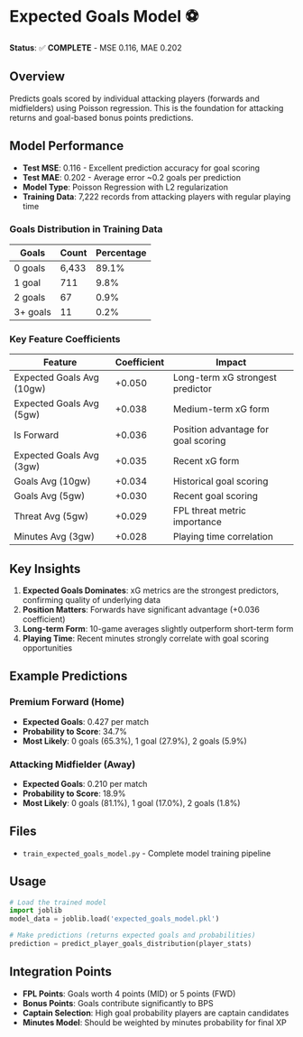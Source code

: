 # Expected Goals Model ⚽

**Status**: ✅ **COMPLETE** - MSE 0.116, MAE 0.202

## Overview
Predicts goals scored by individual attacking players (forwards and midfielders) using Poisson regression. This is the foundation for attacking returns and goal-based bonus points predictions.

## Model Performance
- **Test MSE**: 0.116 - Excellent prediction accuracy for goal scoring
- **Test MAE**: 0.202 - Average error ~0.2 goals per prediction
- **Model Type**: Poisson Regression with L2 regularization
- **Training Data**: 7,222 records from attacking players with regular playing time

### Goals Distribution in Training Data
| Goals | Count | Percentage |
|-------|-------|------------|
| 0 goals | 6,433 | 89.1% |
| 1 goal | 711 | 9.8% |
| 2 goals | 67 | 0.9% |
| 3+ goals | 11 | 0.2% |

### Key Feature Coefficients
| Feature | Coefficient | Impact |
|---------|-------------|---------|
| Expected Goals Avg (10gw) | +0.050 | Long-term xG strongest predictor |
| Expected Goals Avg (5gw) | +0.038 | Medium-term xG form |
| Is Forward | +0.036 | Position advantage for goal scoring |
| Expected Goals Avg (3gw) | +0.035 | Recent xG form |
| Goals Avg (10gw) | +0.034 | Historical goal scoring |
| Goals Avg (5gw) | +0.030 | Recent goal scoring |
| Threat Avg (5gw) | +0.029 | FPL threat metric importance |
| Minutes Avg (3gw) | +0.028 | Playing time correlation |

## Key Insights
1. **Expected Goals Dominates**: xG metrics are the strongest predictors, confirming quality of underlying data
2. **Position Matters**: Forwards have significant advantage (+0.036 coefficient)
3. **Long-term Form**: 10-game averages slightly outperform short-term form
4. **Playing Time**: Recent minutes strongly correlate with goal scoring opportunities

## Example Predictions
### Premium Forward (Home)
- **Expected Goals**: 0.427 per match
- **Probability to Score**: 34.7%
- **Most Likely**: 0 goals (65.3%), 1 goal (27.9%), 2 goals (5.9%)

### Attacking Midfielder (Away)  
- **Expected Goals**: 0.210 per match
- **Probability to Score**: 18.9%
- **Most Likely**: 0 goals (81.1%), 1 goal (17.0%), 2 goals (1.8%)

## Files
- `train_expected_goals_model.py` - Complete model training pipeline

## Usage
```python
# Load the trained model
import joblib
model_data = joblib.load('expected_goals_model.pkl')

# Make predictions (returns expected goals and probabilities)
prediction = predict_player_goals_distribution(player_stats)
```

## Integration Points
- **FPL Points**: Goals worth 4 points (MID) or 5 points (FWD)
- **Bonus Points**: Goals contribute significantly to BPS
- **Captain Selection**: High goal probability players are captain candidates
- **Minutes Model**: Should be weighted by minutes probability for final XP
